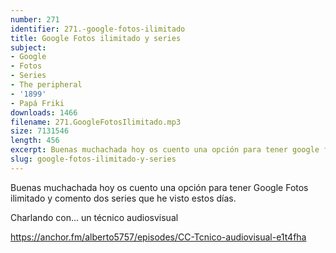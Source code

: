 ```yaml
---
number: 271
identifier: 271.-google-fotos-ilimitado
title: Google Fotos ilimitado y series
subject:
- Google
- Fotos
- Series
- The peripheral
- '1899'
- Papá Friki
downloads: 1466
filename: 271.GoogleFotosIlimitado.mp3
size: 7131546
length: 456
excerpt: Buenas muchachada hoy os cuento una opción para tener google fotos ilimitado y comento dos series que he visto estos dias.
slug: google-fotos-ilimitado-y-series
---
```

Buenas muchachada hoy os cuento una opción para tener Google Fotos ilimitado y comento dos series que he visto estos días.

Charlando con... un técnico audiosvisual

https://anchor.fm/alberto5757/episodes/CC-Tcnico-audiovisual-e1t4fha